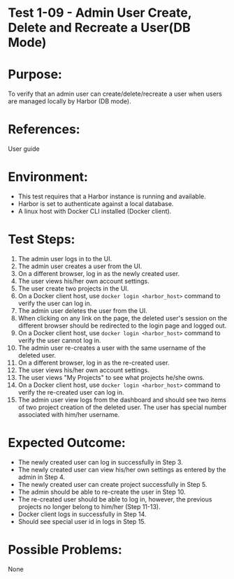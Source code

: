 Test 1-09 - Admin User Create, Delete and Recreate a User(DB Mode)
=======

# Purpose:

To verify that an admin user can create/delete/recreate a user when users are managed locally by Harbor (DB mode).

# References:
User guide

# Environment:
* This test requires that a Harbor instance is running and available.
* Harbor is set to authenticate against a local database. 
* A linux host with Docker CLI installed (Docker client).

# Test Steps:

1. The admin user logs in to the UI.
2. The admin user creates a user from the UI.
3. On a different browser, log in as the newly created user.
4. The user views his/her own account settings.
5. The user create two projects in the UI.
6. On a Docker client host, use `docker login <harbor_host>` command to verify the user can log in.
7. The admin user deletes the user from the UI.
8. When clicking on any link on the page, the deleted user's session on the different browser should be redirected to the login page and logged out.  
9. On a Docker client host, use `docker login <harbor_host>` command to verify the user cannot log in.
10. The admin user re-creates a user with the same username of the deleted user.
11. On a different browser, log in as the re-created user.
12. The user views his/her own account settings.
13. The user views "My Projects" to see what projects he/she owns.
14. On a Docker client host, use `docker login <harbor_host>` command to verify the re-created user can log in.
15. The admin user view logs from the dashboard and should see two items of two project creation of the deleted user. The user has special number associated with him/her username.

# Expected Outcome:
* The newly created user can log in successfully in Step 3. 
* The newly created user can view his/her own settings as entered by the admin in Step 4. 
* The newly created user can create project successfully in Step 5. 
* The admin should be able to re-create the user in Step 10.
* The re-created user should be able to log in, however, the previous projects no longer belong to him/her (Step 11-13).
* Docker client logs in successfully in Step 14.
* Should see special user id in logs in Step 15.

# Possible Problems:
None